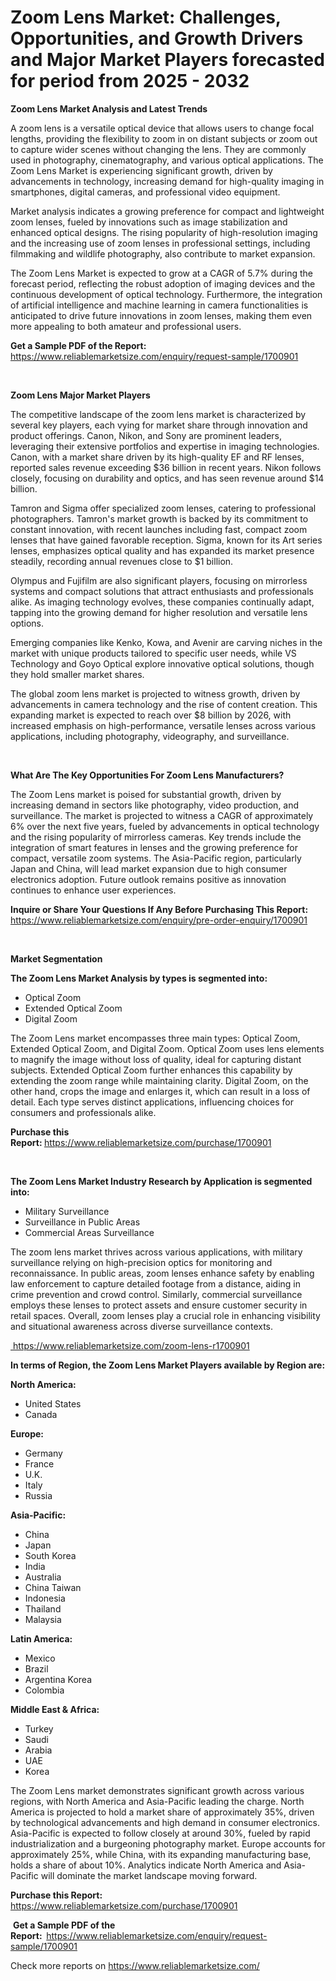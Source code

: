 <p><h1>Zoom Lens Market: Challenges, Opportunities, and Growth Drivers and Major Market Players forecasted for period from 2025 - 2032</h1></p><p><strong>Zoom Lens Market Analysis and Latest Trends</strong></p>
<p><p>A zoom lens is a versatile optical device that allows users to change focal lengths, providing the flexibility to zoom in on distant subjects or zoom out to capture wider scenes without changing the lens. They are commonly used in photography, cinematography, and various optical applications. The Zoom Lens Market is experiencing significant growth, driven by advancements in technology, increasing demand for high-quality imaging in smartphones, digital cameras, and professional video equipment.</p><p>Market analysis indicates a growing preference for compact and lightweight zoom lenses, fueled by innovations such as image stabilization and enhanced optical designs. The rising popularity of high-resolution imaging and the increasing use of zoom lenses in professional settings, including filmmaking and wildlife photography, also contribute to market expansion.</p><p>The Zoom Lens Market is expected to grow at a CAGR of 5.7% during the forecast period, reflecting the robust adoption of imaging devices and the continuous development of optical technology. Furthermore, the integration of artificial intelligence and machine learning in camera functionalities is anticipated to drive future innovations in zoom lenses, making them even more appealing to both amateur and professional users.</p></p>
<p><strong>Get a Sample PDF of the Report:&nbsp;</strong> <a href="https://www.reliablemarketsize.com/enquiry/request-sample/1700901?utm_campaign=1898&utm_medium=2&utm_source=Github&utm_content=ia&utm_term=27032025&utm_id=zoom-lens">https://www.reliablemarketsize.com/enquiry/request-sample/1700901</a></p>
<p>&nbsp;</p>
<p><strong>Zoom Lens Major Market Players</strong></p>
<p><p>The competitive landscape of the zoom lens market is characterized by several key players, each vying for market share through innovation and product offerings. Canon, Nikon, and Sony are prominent leaders, leveraging their extensive portfolios and expertise in imaging technologies. Canon, with a market share driven by its high-quality EF and RF lenses, reported sales revenue exceeding $36 billion in recent years. Nikon follows closely, focusing on durability and optics, and has seen revenue around $14 billion.</p><p>Tamron and Sigma offer specialized zoom lenses, catering to professional photographers. Tamron's market growth is backed by its commitment to constant innovation, with recent launches including fast, compact zoom lenses that have gained favorable reception. Sigma, known for its Art series lenses, emphasizes optical quality and has expanded its market presence steadily, recording annual revenues close to $1 billion.</p><p>Olympus and Fujifilm are also significant players, focusing on mirrorless systems and compact solutions that attract enthusiasts and professionals alike. As imaging technology evolves, these companies continually adapt, tapping into the growing demand for higher resolution and versatile lens options. </p><p>Emerging companies like Kenko, Kowa, and Avenir are carving niches in the market with unique products tailored to specific user needs, while VS Technology and Goyo Optical explore innovative optical solutions, though they hold smaller market shares.</p><p>The global zoom lens market is projected to witness growth, driven by advancements in camera technology and the rise of content creation. This expanding market is expected to reach over $8 billion by 2026, with increased emphasis on high-performance, versatile lenses across various applications, including photography, videography, and surveillance.</p></p>
<p>&nbsp;</p>
<p><strong>What Are The Key Opportunities For Zoom Lens Manufacturers?</strong></p>
<p><p>The Zoom Lens market is poised for substantial growth, driven by increasing demand in sectors like photography, video production, and surveillance. The market is projected to witness a CAGR of approximately 6% over the next five years, fueled by advancements in optical technology and the rising popularity of mirrorless cameras. Key trends include the integration of smart features in lenses and the growing preference for compact, versatile zoom systems. The Asia-Pacific region, particularly Japan and China, will lead market expansion due to high consumer electronics adoption. Future outlook remains positive as innovation continues to enhance user experiences.</p></p>
<p><strong>Inquire or Share Your Questions If Any Before Purchasing This Report:</strong> <a href="https://www.reliablemarketsize.com/enquiry/pre-order-enquiry/1700901?utm_campaign=1898&utm_medium=2&utm_source=Github&utm_content=ia&utm_term=27032025&utm_id=zoom-lens">https://www.reliablemarketsize.com/enquiry/pre-order-enquiry/1700901</a></p>
<p>&nbsp;</p>
<p><strong>Market Segmentation</strong></p>
<p><strong>The Zoom Lens Market Analysis by types is segmented into:</strong></p>
<p><ul><li>Optical Zoom</li><li>Extended Optical Zoom</li><li>Digital Zoom</li></ul></p>
<p><p>The Zoom Lens market encompasses three main types: Optical Zoom, Extended Optical Zoom, and Digital Zoom. Optical Zoom uses lens elements to magnify the image without loss of quality, ideal for capturing distant subjects. Extended Optical Zoom further enhances this capability by extending the zoom range while maintaining clarity. Digital Zoom, on the other hand, crops the image and enlarges it, which can result in a loss of detail. Each type serves distinct applications, influencing choices for consumers and professionals alike.</p></p>
<p><strong>Purchase this Report:&nbsp;</strong><a href="https://www.reliablemarketsize.com/purchase/1700901?utm_campaign=1898&utm_medium=2&utm_source=Github&utm_content=ia&utm_term=27032025&utm_id=zoom-lens">https://www.reliablemarketsize.com/purchase/1700901</a></p>
<p>&nbsp;</p>
<p><strong>The Zoom Lens Market Industry Research by Application is segmented into:</strong></p>
<p><ul><li>Military Surveillance</li><li>Surveillance in Public Areas</li><li>Commercial Areas Surveillance</li></ul></p>
<p><p>The zoom lens market thrives across various applications, with military surveillance relying on high-precision optics for monitoring and reconnaissance. In public areas, zoom lenses enhance safety by enabling law enforcement to capture detailed footage from a distance, aiding in crime prevention and crowd control. Similarly, commercial surveillance employs these lenses to protect assets and ensure customer security in retail spaces. Overall, zoom lenses play a crucial role in enhancing visibility and situational awareness across diverse surveillance contexts.</p></p>
<p><a href="https://www.reliablemarketsize.com/zoom-lens-r1700901?utm_campaign=1898&utm_medium=2&utm_source=Github&utm_content=ia&utm_term=27032025&utm_id=zoom-lens">&nbsp;https://www.reliablemarketsize.com/zoom-lens-r1700901</a></p>
<p><strong>In terms of Region, the Zoom Lens Market Players available by Region are:</strong></p>
<p>
    <p> <strong> North America: </strong>
        <ul>
            <li>United States</li>
            <li>Canada</li>
        </ul>
        </p> 
    <p> <strong> Europe: </strong>
        <ul>
            <li>Germany</li>
            <li>France</li>
            <li>U.K.</li>
            <li>Italy</li>
            <li>Russia</li>
        </ul>
        </p> 
    <p> <strong> Asia-Pacific: </strong>
        <ul>
            <li>China</li>
            <li>Japan</li>
            <li>South Korea</li>
            <li>India</li>
            <li>Australia</li>
            <li>China Taiwan</li>
            <li>Indonesia</li>
            <li>Thailand</li>
            <li>Malaysia</li>
        </ul>
        </p> 
    <p> <strong> Latin America: </strong>
        <ul>
            <li>Mexico</li>
            <li>Brazil</li>
            <li>Argentina Korea</li>
            <li>Colombia</li>
        </ul>
        </p> 
    <p> <strong> Middle East & Africa: </strong>
        <ul>
            <li>Turkey</li>
            <li>Saudi</li>
            <li>Arabia</li>
            <li>UAE</li>
            <li>Korea</li>
        </ul>
    </p>
    </p>
<p><p>The Zoom Lens market demonstrates significant growth across various regions, with North America and Asia-Pacific leading the charge. North America is projected to hold a market share of approximately 35%, driven by technological advancements and high demand in consumer electronics. Asia-Pacific is expected to follow closely at around 30%, fueled by rapid industrialization and a burgeoning photography market. Europe accounts for approximately 25%, while China, with its expanding manufacturing base, holds a share of about 10%. Analytics indicate North America and Asia-Pacific will dominate the market landscape moving forward.</p></p>
<p><strong>Purchase this Report: </strong><a href="https://www.reliablemarketsize.com/purchase/1700901?utm_campaign=1898&utm_medium=2&utm_source=Github&utm_content=ia&utm_term=27032025&utm_id=zoom-lens">https://www.reliablemarketsize.com/purchase/1700901</a></p>
<p>&nbsp;<strong>Get a Sample PDF of the Report:&nbsp;&nbsp;</strong><a href="https://www.reliablemarketsize.com/enquiry/request-sample/1700901?utm_campaign=1898&utm_medium=2&utm_source=Github&utm_content=ia&utm_term=27032025&utm_id=zoom-lens">https://www.reliablemarketsize.com/enquiry/request-sample/1700901</a></p>
<p><strong></strong></p>
<p>Check more reports on <a href="https://www.reliablemarketsize.com/?utm_campaign=1898&utm_medium=2&utm_source=Github&utm_content=ia&utm_term=27032025&utm_id=zoom-lens">https://www.reliablemarketsize.com/</a></p>
